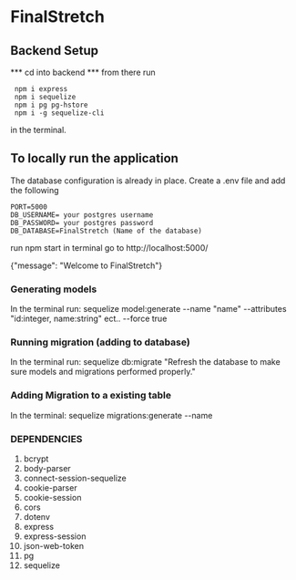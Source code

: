 # FinalStretch 

## Backend Setup

*** cd into backend *** 
from there run 
```
 npm i express 
 npm i sequelize 
 npm i pg pg-hstore 
 npm i -g sequelize-cli 
```
in the terminal. 

## To locally run the application 
The database configuration is already in place. 
Create a .env file and add the following
```
PORT=5000 
DB_USERNAME= your postgres username 
DB_PASSWORD= your postgres password 
DB_DATABASE=FinalStretch (Name of the database) 
```

run npm start in terminal 
go to http://localhost:5000/ 

{"message": "Welcome to FinalStretch"}

### Generating models
In the terminal run: 
sequelize model:generate --name "name" --attributes "id:integer, name:string" ect.. --force true

### Running migration (adding to database)
In the terminal run: 
sequelize db:migrate
"Refresh the database to make sure models and migrations performed properly." 

### Adding Migration to a existing table
In the terminal: 
sequelize migrations:generate --name 

### DEPENDENCIES
1. bcrypt
2. body-parser
3. connect-session-sequelize
4. cookie-parser
5. cookie-session
6. cors
7. dotenv
8. express
9. express-session
10. json-web-token
11. pg
12. sequelize


